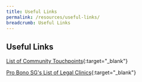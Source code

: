 ```yaml
---
title: Useful Links
permalink: /resources/useful-links/
breadcrumb: Useful Links
---
```

## Useful Links

[List of Community Touchpoints](/files/List_of_Community_Touchpoints(asat12July2023).pdf){:target="_blank"}

[Pro Bono SG's List of Legal Clinics](https://www.probono.sg/get-legal-help/legal-guidance/){:target="_blank"}